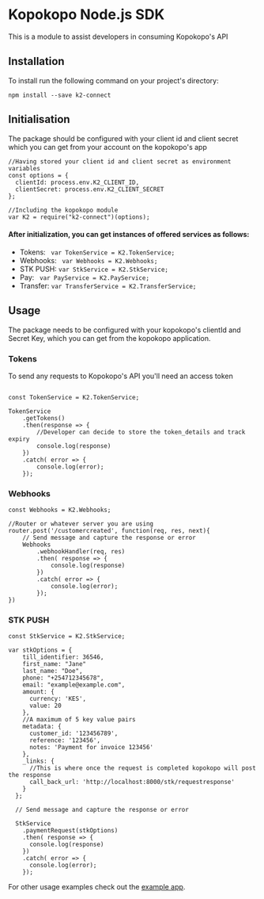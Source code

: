 # Kopokopo Node.js SDK

This is a module to assist developers in consuming Kopokopo's API



## Installation
To install run the following command on your project's directory:
```
npm install --save k2-connect

```
## Initialisation
The package should be configured with your client id and client secret which you can get from your account on the kopokopo's app

```node
//Having stored your client id and client secret as environment variables
const options = {
  clientId: process.env.K2_CLIENT_ID,
  clientSecret: process.env.K2_CLIENT_SECRET
};

//Including the kopokopo module
var K2 = require("k2-connect")(options);
```
#### After initialization, you can get instances of offered services as follows:
- Tokens: ``` var TokenService = K2.TokenService;```
- Webhooks: ``` var Webhooks = K2.Webhooks;```
- STK PUSH: ```var StkService = K2.StkService;```
- Pay: ``` var PayService = K2.PayService;```
- Transfer: ```var TransferService = K2.TransferService;```

## Usage
The package needs to be configured with your kopokopo's clientId and Secret Key, which you can get from the kopokopo application.

### Tokens
To send any requests to Kopokopo's API you'll need an access token

```node

const TokenService = K2.TokenService;

TokenService
    .getTokens()
    .then(response => {
        //Developer can decide to store the token_details and track expiry
        console.log(response)
    })
    .catch( error => {
        console.log(error);
    }); 

```

### Webhooks

```node
const Webhooks = K2.Webhooks;

//Router or whatever server you are using
router.post('/customercreated', function(req, res, next){  
    // Send message and capture the response or error
    Webhooks
        .webhookHandler(req, res)
        .then( response => {
            console.log(response)
        })
        .catch( error => {
            console.log(error);
        });
})

```
### STK PUSH
```node
const StkService = K2.StkService;

var stkOptions = {
    till_identifier: 36546,
    first_name: "Jane"
    last_name: "Doe",
    phone: "+254712345678",
    email: "example@example.com",
    amount: {
      currency: 'KES',
      value: 20 
    },
    //A maximum of 5 key value pairs
    metadata: {
      customer_id: '123456789',
      reference: '123456',
      notes: 'Payment for invoice 123456'
    },
    _links: {
      //This is where once the request is completed kopokopo will post the response
      call_back_url: 'http://localhost:8000/stk/requestresponse'
    }
  };
  
  // Send message and capture the response or error
  
  StkService
    .paymentRequest(stkOptions)
    .then( response => {     
      console.log(response)
    })
    .catch( error => {
      console.log(error);
    });
```
For other usage examples check out the [example app](https://github.com/NicoNjora/FreshMeatButchery).

